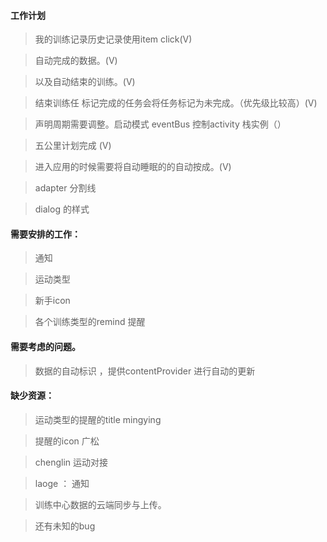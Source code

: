 
#### 工作计划

> 我的训练记录历史记录使用item click(V)



> 自动完成的数据。(V)

> 以及自动结束的训练。(V)

> 结束训练任 标记完成的任务会将任务标记为未完成。（优先级比较高）(V)

> 声明周期需要调整。启动模式 eventBus 控制activity 栈实例（）

> 五公里计划完成 (V)

> 进入应用的时候需要将自动睡眠的的自动按成。(V)


> adapter 分割线

> dialog 的样式


#### 需要安排的工作：

> 通知

> 运动类型

> 新手icon

> 各个训练类型的remind 提醒


#### 需要考虑的问题。

> 数据的自动标识 ，提供contentProvider 进行自动的更新



#### 缺少资源：

> 运动类型的提醒的title mingying

> 提醒的icon  广松

> chenglin 运动对接

> laoge ： 通知

> 训练中心数据的云端同步与上传。

> 还有未知的bug
